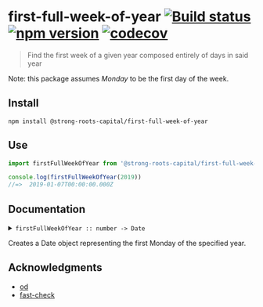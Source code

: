 # first-full-week-of-year [![Build status](https://travis-ci.org/strong-roots-capital/first-full-week-of-year.svg?branch=master)](https://travis-ci.org/strong-roots-capital/first-full-week-of-year) [![npm version](https://img.shields.io/npm/v/@strong-roots-capital/first-full-week-of-year.svg)](https://npmjs.org/package/@strong-roots-capital/first-full-week-of-year) [![codecov](https://codecov.io/gh/strong-roots-capital/first-full-week-of-year/branch/master/graph/badge.svg)](https://codecov.io/gh/strong-roots-capital/first-full-week-of-year)

> Find the first week of a given year composed entirely of days in said year

Note: this package assumes _Monday_ to be the first day of the week.

## Install

``` shell
npm install @strong-roots-capital/first-full-week-of-year
```

## Use

``` typescript
import firstFullWeekOfYear from '@strong-roots-capital/first-full-week-of-year'

console.log(firstFullWeekOfYear(2019))
//=>  2019-01-07T00:00:00.000Z
```

## Documentation

<details><summary><code>firstFullWeekOfYear :: number -> Date</code></summary>

``` hs
firstFullWeekOfYear :: number -> Date
```

</details>

Creates a Date object representing the first Monday of the specified
year.

## Acknowledgments

- [od](https://github.com/strong-roots-capital/od)
- [fast-check](https://github.com/dubzzz/fast-check)
